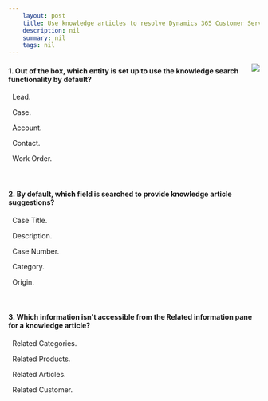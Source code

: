 ```yaml
---
    layout: post
    title: Use knowledge articles to resolve Dynamics 365 Customer Service cases  
    description: nil
    summary: nil
    tags: nil
---
```



 <a target="_blank" href="https://docs.microsoft.com/en-us/learn/modules/consuming-knowledge-articles-for-case-resolutions/7-knowledge-check/"><i class="fas fa-external-link-alt"></i> </a>
 <img align="right" src="https://docs.microsoft.com/en-us/learn/achievements/consuming-knowledge-articles-for-case-resolutions.svg">
####  1. Out of the box, which entity is set up to use the knowledge search functionality by default?


<i class='far fa-square'></i> &nbsp;&nbsp;Lead.

<i class='fas fa-check-square' style='color: Dodgerblue;'></i> &nbsp;&nbsp;Case.

<i class='far fa-square'></i> &nbsp;&nbsp;Account.

<i class='far fa-square'></i> &nbsp;&nbsp;Contact.

<i class='far fa-square'></i> &nbsp;&nbsp;Work Order.
<br />
<br />
<br />

####  2. By default, which field is searched to provide knowledge article suggestions?


<i class='fas fa-check-square' style='color: Dodgerblue;'></i> &nbsp;&nbsp;Case Title.

<i class='far fa-square'></i> &nbsp;&nbsp;Description.

<i class='far fa-square'></i> &nbsp;&nbsp;Case Number.

<i class='far fa-square'></i> &nbsp;&nbsp;Category.

<i class='far fa-square'></i> &nbsp;&nbsp;Origin.
<br />
<br />
<br />

####  3. Which information isn't accessible from the Related information pane for a knowledge article?


<i class='far fa-square'></i> &nbsp;&nbsp;Related Categories.

<i class='far fa-square'></i> &nbsp;&nbsp;Related Products.

<i class='far fa-square'></i> &nbsp;&nbsp;Related Articles.

<i class='fas fa-check-square' style='color: Dodgerblue;'></i> &nbsp;&nbsp;Related Customer.
<br />
<br />
<br />

